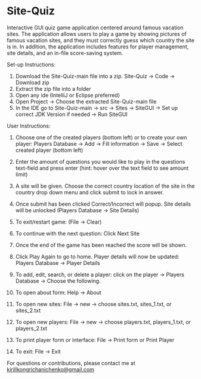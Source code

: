 # Site-Quiz
Interactive GUI quiz game application centered around famous vacation sites. The application allows users to play a game by showing pictures of famous vacation sites, and they must correctly guess which country the site is in. In addition, the application includes features for player management, site details, and an in-file score-saving system.

Set-up Instructions:

1. Download the Site-Quiz-main file into a zip. Site-Quiz -> Code -> Download zip
2. Extract the zip file into a folder
3. Open any ide (IntelliJ or Eclipse preferred)
4. Open Project -> Choose the extracted Site-Quiz-main file
5. In the IDE go to Site-Quiz-main -> src -> Sites -> SiteGUI -> Set up correct JDK Version if needed -> Run SiteGUI

User Instructions:

1. Choose one of the created players (bottom left) or to create your own player:
   Players Database -> Add -> Fill information -> Save -> Select created player (bottom left)
   
3. Enter the amount of questions you would like to play in the questions text-field and press enter (hint: hover over the text field to see amount limit)
4. A site will be given. Choose the correct country location of the site in the country drop down menu and click submit to lock in answer.
5. Once submit has been clicked Correct/Incorrect will popup. Site details will be unlocked (Players Database -> Site Details)
6. To exit/restart game: (File -> Clear)
7. To continue with the next question: Click Next Site
8. Once the end of the game has been reached the score will be shown.
9. Click Play Again to go to home. Player details will now be updated: Players Database -> Player Details
10. To add, edit, search, or delete a player: click on the player -> Players Database -> Choose the following.
11. To open about form: Help -> About
12. To open new sites: File -> new -> choose sites.txt, sites_1.txt, or sites_2.txt
13. To open new players: File -> new -> choose players.txt, players_1.txt, or players_2.txt 
14. To print player form or interface: File -> Print form or Print Player
15. To exit: File -> Exit

For questions or contributions, please contact me at kirillkongrichanichenko@gmail.com
